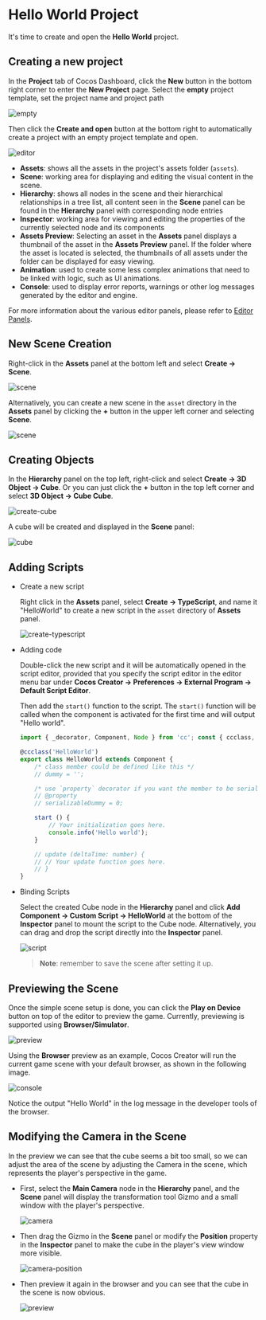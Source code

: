 # Hello World Project

It's time to create and open the **Hello World** project.

## Creating a new project

In the **Project** tab of Cocos Dashboard, click the **New** button in the bottom right corner to enter the **New Project** page. Select the **empty** project template, set the project name and project path

![empty](index/new-empty.png)

Then click the **Create and open** button at the bottom right to automatically create a project with an empty project template and open.

![editor](index/editor-panel.png)

- **Assets**: shows all the assets in the project's assets folder (`assets`).
- **Scene**: working area for displaying and editing the visual content in the scene.
- **Hierarchy**: shows all nodes in the scene and their hierarchical relationships in a tree list, all content seen in the **Scene** panel can be found in the **Hierarchy** panel with corresponding node entries
- **Inspector**: working area for viewing and editing the properties of the currently selected node and its components
- **Assets Preview**: Selecting an asset in the **Assets** panel displays a thumbnail of the asset in the **Assets Preview** panel. If the folder where the asset is located is selected, the thumbnails of all assets under the folder can be displayed for easy viewing.
- **Animation**: used to create some less complex animations that need to be linked with logic, such as UI animations.
- **Console**: used to display error reports, warnings or other log messages generated by the editor and engine.

For more information about the various editor panels, please refer to [Editor Panels](../../editor/index.md).

## New Scene Creation

Right-click in the **Assets** panel at the bottom left and select **Create -> Scene**.

![scene](index/create-scene.png)

Alternatively, you can create a new scene in the `asset` directory in the **Assets** panel by clicking the **+** button in the upper left corner and selecting **Scene**.

![scene](index/scene.png)

## Creating Objects

In the **Hierarchy** panel on the top left, right-click and select **Create -> 3D Object -> Cube**. Or you can just click the **+** button in the top left corner and select **3D Object -> Cube Cube**.

![create-cube](index/create-cube.png)

A cube will be created and displayed in the **Scene** panel:

![cube](index/cube.png)

## Adding Scripts

- Create a new script

  Right click in the **Assets** panel, select **Create -> TypeScript**, and name it "HelloWorld" to create a new script in the `asset` directory of **Assets** panel.

  ![create-typescript](index/create-typescript.png)

- Adding code

  Double-click the new script and it will be automatically opened in the script editor, provided that you specify the script editor in the editor menu bar under **Cocos Creator -> Preferences -> External Program -> Default Script Editor**.

  Then add the `start()` function to the script. The `start()` function will be called when the component is activated for the first time and will output "Hello world".

  ```ts
  import { _decorator, Component, Node } from 'cc'; const { ccclass, property } = _decorator;

  @ccclass('HelloWorld')
  export class HelloWorld extends Component {
      /* class member could be defined like this */
      // dummy = '';

      /* use `property` decorator if you want the member to be serializable */
      // @property
      // serializableDummy = 0;

      start () {
          // Your initialization goes here.
          console.info('Hello world');
      }

      // update (deltaTime: number) {
      // // Your update function goes here.
      // }
  }
  ```

- Binding Scripts

  Select the created Cube node in the **Hierarchy** panel and click **Add Component -> Custom Script -> HelloWorld** at the bottom of the **Inspector** panel to mount the script to the Cube node. Alternatively, you can drag and drop the script directly into the **Inspector** panel.

  ![script](index/script.png)

  > **Note**: remember to save the scene after setting it up.

## Previewing the Scene

Once the simple scene setup is done, you can click the **Play on Device** button on top of the editor to preview the game. Currently, previewing is supported using **Browser/Simulator**.

![preview](index/preview.png)

Using the **Browser** preview as an example, Cocos Creator will run the current game scene with your default browser, as shown in the following image.

![console](index/console.png)

Notice the output "Hello World" in the log message in the developer tools of the browser.

## Modifying the Camera in the Scene

In the preview we can see that the cube seems a bit too small, so we can adjust the area of the scene by adjusting the Camera in the scene, which represents the player's perspective in the game.

- First, select the **Main Camera** node in the **Hierarchy** panel, and the **Scene** panel will display the transformation tool Gizmo and a small window with the player's perspective.

  ![camera](index/camera.png)

- Then drag the Gizmo in the **Scene** panel or modify the **Position** property in the **Inspector** panel to make the cube in the player's view window more visible.

  ![camera-position](index/camera-position.png)

- Then preview it again in the browser and you can see that the cube in the scene is now obvious.

  ![preview](index/preview1.png)

